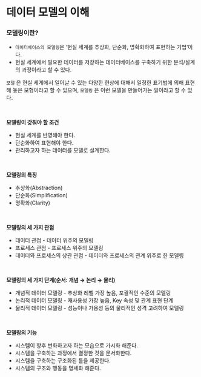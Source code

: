 # 데이터 모델의 이해

### 모델링이란?

- `데이터베이스의 모델링`은 ‘현실 세계를 추상화, 단순화, 명확화하여 표현하는 기법’이다.
- 현실 세계에서 필요한 데이터를 저장하는 데이터베이스를 구축하기 위한 분석/설계의 과정이라고 할 수 있다.

`모델` 은 현실 세계에서 일어날 수 있는 다양한 현상에 대해서 일정한 표기법에 의해 표현해 놓은 모형이라고 할 수 있으며, `모델링` 은 이런 모델을 만들어가는 일이라고 할 수 있다.

<br>

**모델링이 갖춰야 할 조건**

- 현실 세계를 반영해야 한다.
- 단순화하여 표현해야 한다.
- 관리하고자 하는 데이터를 모델로 설계한다.

<br>

**모델링의 특징**

- 추상화(Abstraction)
- 단순화(Simplification)
- 명확화(Clarity)

<br>

**모델링의 세 가지 관점**

- 데이터 관점 - 데이터 위주의 모델링
- 프로세스 관점 - 프로세스 위주의 모델링
- 데이터와 프로세스의 상관 관점 - 데이터와 프로세스의 관계 위주로 한 모델링

<br>

**모델링의 세 가지 단계(순서: 개념 → 논리 → 물리)**

- 개념적 데이터 모델링 - 추상화 레벨 가장 높음, 포괄적인 수준의 모델링
- 논리적 데이터 모델링 - 재사용성 가장 높음, Key 속성 및 관계 표현 단계
- 물리적 데이터 모델링 - 성능이나 가용성 등의 물리적인 성격 고려하여 모델링

<br>

**모델링의 기능** 

- 시스템이 향후 변화하고자 하는 모습으로 가시화 해준다.
- 시스템을 구축하는 과정에서 결정한 것을 문서화한다.
- 시스템을 구축하는 구조화된 틀을 제공한다.
- 시스템의 구조와 행동을 명세화 해준다.
